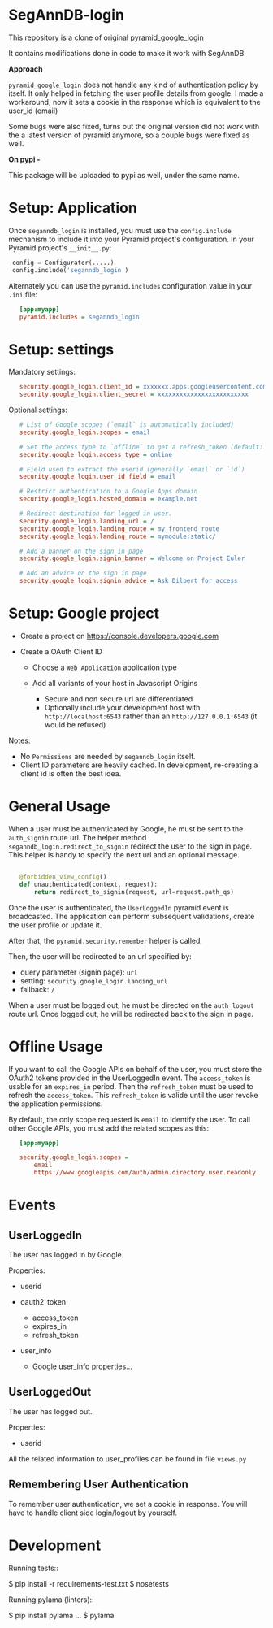 # SegAnnDB-login

This repository is a clone of original [pyramid_google_login](https://github.com/ludia/pyramid_google_login)

It contains modifications done in code to make it work with SegAnnDB

**Approach**

`pyramid_google_login` does not handle any kind of authentication policy by itself. It only helped in fetching the
user profile details from google. I made a workaround, now it sets a cookie in the response which is equivalent to the user_id
(email)

Some bugs were also fixed, turns out the original version did not work with the a latest version of pyramid anymore, so a 
couple bugs were fixed as well.

**On pypi -**

This package will be uploaded to pypi as well, under the same name.

Setup: Application
==================

Once `seganndb_login` is installed, you must use the `config.include`
mechanism to include it into your Pyramid project's configuration.  In your
Pyramid project's `__init__.py`:

```python
 config = Configurator(.....)
 config.include('seganndb_login')
```

Alternately you can use the `pyramid.includes` configuration value in your
`.ini` file:

```ini
   [app:myapp]
   pyramid.includes = seganndb_login
```

Setup: settings
===============

Mandatory settings:

```ini
   security.google_login.client_id = xxxxxxx.apps.googleusercontent.com
   security.google_login.client_secret = xxxxxxxxxxxxxxxxxxxxxxxxx
```

Optional settings:

```ini
   # List of Google scopes (`email` is automatically included)
   security.google_login.scopes = email

   # Set the access type to `offline` to get a refresh_token (default: online)
   security.google_login.access_type = online

   # Field used to extract the userid (generally `email` or `id`)
   security.google_login.user_id_field = email

   # Restrict authentication to a Google Apps domain
   security.google_login.hosted_domain = example.net

   # Redirect destination for logged in user.
   security.google_login.landing_url = /
   security.google_login.landing_route = my_frontend_route
   security.google_login.landing_route = mymodule:static/

   # Add a banner on the sign in page
   security.google_login.signin_banner = Welcome on Project Euler

   # Add an advice on the sign in page
   security.google_login.signin_advice = Ask Dilbert for access
```

Setup: Google project
=====================

- Create a project on https://console.developers.google.com
- Create a OAuth Client ID

   + Choose a `Web Application` application type
   + Add all variants of your host in Javascript Origins

      * Secure and non secure url are differentiated
      * Optionally include your development host with
        `http://localhost:6543` rather than an `http://127.0.0.1:6543`
        (it would be refused)

Notes:

- No `Permissions` are needed by `seganndb_login` itself.
- Client ID parameters are heavily cached. In development, re-creating a client
  id is often the best idea.


General Usage
=============

When a user must be authenticated by Google, he must be sent to the
`auth_signin` route url. The helper method
`seganndb_login.redirect_to_signin` redirect the user to the sign in
page. This helper is handy to specify the next url and an optional message.

```python

   @forbidden_view_config()
   def unauthenticated(context, request):
       return redirect_to_signin(request, url=request.path_qs)
```

Once the user is authenticated, the `UserLoggedIn` pyramid event is
broadcasted. The application can perform subsequent validations, create the
user profile or update it.

After that, the `pyramid.security.remember` helper is called.

Then, the user will be redirected to an url specified by:

- query parameter (signin page): `url`
- setting: `security.google_login.landing_url`
- fallback: `/`

When a user must be logged out, he must be directed on the `auth_logout`
route url. Once logged out, he will be redirected back to the sign in page.


Offline Usage
=============

If you want to call the Google APIs on behalf of the user, you must store the
OAuth2 tokens provided in the UserLoggedIn event. The `access_token` is
usable for an `expires_in` period. Then the `refresh_token` must be used to
refresh the `access_token`. This `refresh_token` is valide until the user
revoke the application permissions.

By default, the only scope requested is `email` to identify the user. To call
other Google APIs, you must add the related scopes as this:

```ini
   [app:myapp]

   security.google_login.scopes =
       email
       https://www.googleapis.com/auth/admin.directory.user.readonly
```

Events
======

UserLoggedIn
------------

The user has logged in by Google.

Properties:

- userid
- oauth2_token

  + access_token
  + expires_in
  + refresh_token

- user_info

  + Google user_info properties...

UserLoggedOut
-------------

The user has logged out.

Properties:

- userid

All the related information to user_profiles can be found in file `views.py`

Remembering User Authentication
-------------------------------

To remember user authentication, we set a cookie in response. You will have to
handle client side login/logout by yourself. 

Development
===========

Running tests::

   $ pip install -r requirements-test.txt
   $ nosetests

Running pylama (linters)::

   $ pip install pylama
   ...
   $ pylama
